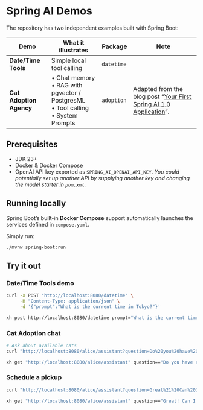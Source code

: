 # Spring AI Demos

The repository has two independent examples built with Spring Boot:

| Demo                    | What it illustrates                                                                     | Package    | Note                                                                                                                            |
|-------------------------|-----------------------------------------------------------------------------------------|------------|---------------------------------------------------------------------------------------------------------------------------------|
| **Date/Time Tools**     | Simple local tool calling                                                               | `datetime` |                                                                                                                                 |
| **Cat Adoption Agency** | • Chat memory<br>• RAG with pgvector / PostgresML<br>• Tool calling<br>• System Prompts | `adoption` | Adapted from the blog post  “[Your First Spring AI 1.0 Application](https://spring.io/blog/2025/05/20/your-first-spring-ai-1)”. |

## Prerequisites

* JDK 23+
* Docker & Docker Compose
* OpenAI API key exported as `SPRING_AI_OPENAI_API_KEY`. *You could potentially set up another API by supplying another
  key and changing the model starter in `pom.xml`.*

## Running locally

Spring Boot’s built-in **Docker Compose** support automatically
launches the services defined in `compose.yaml`.

Simply run:

```bash
./mvnw spring-boot:run
```

## Try it out

### Date/Time Tools demo

```bash
curl -X POST "http://localhost:8080/datetime" \
     -H "Content-Type: application/json" \
     -d '{"prompt":"What is the current time in Tokyo?"}'
```

```bash
xh post http://localhost:8080/datetime prompt="What is the current time in Tokyo?"
```

### Cat Adoption chat

```bash
# Ask about available cats
curl "http://localhost:8080/alice/assistant?question=Do%20you%20have%20any%20playful%20cats%3F"
```

```bash
xh get "http://localhost:8080/alice/assistant" question=="Do you have any playful cats?"
```

### Schedule a pickup

```bash
curl "http://localhost:8080/alice/assistant?question=Great%21%20Can%20I%20schedule%20to%20pick%20up%20Luna%20tomorrow%3F"
```

```bash
xh get "http://localhost:8080/alice/assistant" question=="Great! Can I schedule to pick up Luna tomorrow?"
```
